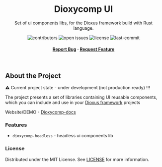  <div align="center">

  <!--<img src="assets/logo.png" alt="logo" width="200" height="auto" />-->
  <h1>Dioxycomp UI</h1>
  
  <p>
   Set of ui components libs, for the
      <a href="https://dioxuslabs.com" style="text-decoration: none !important;"> Dioxus framework</a>
      build with Rust language. 
  </p>
  
<!-- Badges -->
<p>
  <a href="https://github.com/kirildi/dioxycomp-ui/graphs/contributors" style="text-decoration: none !important;">
    <img src="https://img.shields.io/github/contributors/kirildi/dioxycomp-ui" alt="contributors" />
  </a>
  <!--
  <a href="https://github.com/kirildi/dioxycomp-ui/network/members">
    <img src="https://img.shields.io/github/forks/kirildi/dioxycomp-ui" alt="forks" />
  </a>
  <a href="https://github.com/Louis3797/awesome-readme-template/stargazers">
    <img src="https://img.shields.io/github/stars/Louis3797/awesome-readme-template" alt="stars" />
  </a>-->
  <a href="https://github.com/kirildi/dioxycomp-ui/issues/" style="text-decoration: none !important;">
    <img src="https://img.shields.io/github/issues/kirildi/dioxycomp-ui?color=%23c55020" alt="open issues" />
  </a>
  <a href="https://github.com/kirildi/dioxycomp-ui/blob/master/LICENSE" style="text-decoration: none !important;">
    <img src="https://img.shields.io/github/license/kirildi/dioxycomp-ui?color=%232060c0" alt="license" />
  </a>
  <a href="" style="text-decoration: none !important;">
   <img alt="last-commit" src="https://img.shields.io/github/last-commit/kirildi/dioxycomp-ui/main?color=lightblue">
  </a>
</p>
   
<h4>
    <!--<a href="https://github.com/Louis3797/awesome-readme-template/">View Demo</a>
  <span> · </span>
    <a href="https://github.com/Louis3797/awesome-readme-template">Documentation</a>
  <span> · </span>-->
    <a href="https://github.com/kirildi/dioxycomp-ui/issues/">Report Bug</a>
  <span> · </span>
    <a href="https://github.com/kirildi/dioxycomp-ui/issues/">Request Feature</a>
  </h4>
</div>

<br />

<!-- Table of Contents -->
<!-- # :notebook_with_decorative_cover: Table of Contents

- [About the Project](#star2-about-the-project)
  * [Screenshots](#camera-screenshots)
  * [Tech Stack](#space_invader-tech-stack)
  * [Features](#dart-features)
  * [Color Reference](#art-color-reference)
  * [Environment Variables](#key-environment-variables)
- [Getting Started](#toolbox-getting-started)
  * [Prerequisites](#bangbang-prerequisites)
  * [Installation](#gear-installation)
  * [Running Tests](#test_tube-running-tests)
  * [Run Locally](#running-run-locally)
  * [Deployment](#triangular_flag_on_post-deployment)
- [Usage](#eyes-usage)
- [Roadmap](#compass-roadmap)
- [Contributing](#wave-contributing)
  * [Code of Conduct](#scroll-code-of-conduct)
- [FAQ](#grey_question-faq)
- [License](#warning-license)
- [Contact](#handshake-contact)
- [Acknowledgements](#gem-acknowledgements)

  -->

<!-- About the Project -->
## About the Project

:warning: Current project state - under development (not production ready) !!!

The project presents a set of libraries containing UI reusable components, which you can include and use in your [Dioxus framework](https://dioxuslabs.com) projects

Website/DEMO - [Dioxycomp-docs](https://kirildi.github.io/dioxycomp-docs/) 

<!-- Screenshots -->
<!--### :camera: Screenshots

<div align="center"> 
  <img src="https://placehold.co/600x400?text=Your+Screenshot+here" alt="screenshot" />
</div> -->


<!-- TechStack -->
<!-- ### :space_invader: Tech Stack

<details>
  <summary>Client</summary>
  <ul>
    <li><a href="https://www.typescriptlang.org/">Typescript</a></li>
    <li><a href="https://nextjs.org/">Next.js</a></li>
    <li><a href="https://reactjs.org/">React.js</a></li>
    <li><a href="https://tailwindcss.com/">TailwindCSS</a></li>
  </ul>
</details>

<details>
  <summary>Server</summary>
  <ul>
    <li><a href="https://www.typescriptlang.org/">Typescript</a></li>
    <li><a href="https://expressjs.com/">Express.js</a></li>
    <li><a href="https://go.dev/">Golang</a></li>
    <li><a href="https://nestjs.com/">Nest.js</a></li>
    <li><a href="https://socket.io/">SocketIO</a></li>
    <li><a href="https://www.prisma.io/">Prisma</a></li>    
    <li><a href="https://www.apollographql.com/">Apollo</a></li>
    <li><a href="https://graphql.org/">GraphQL</a></li>
  </ul>
</details>

<details>
<summary>Database</summary>
  <ul>
    <li><a href="https://www.mysql.com/">MySQL</a></li>
    <li><a href="https://www.postgresql.org/">PostgreSQL</a></li>
    <li><a href="https://redis.io/">Redis</a></li>
    <li><a href="https://neo4j.com/">Neo4j</a></li>
    <li><a href="https://www.mongodb.com/">MongoDB</a></li>
  </ul>
</details>

<details>
<summary>DevOps</summary>
  <ul>
    <li><a href="https://www.docker.com/">Docker</a></li>
    <li><a href="https://www.jenkins.io/">Jenkins</a></li>
    <li><a href="https://circleci.com/">CircleCLI</a></li>
  </ul>
</details>
-->
<!-- Features -->
### Features

- `dioxycomp-headless` - headless ui components lib
  

<!-- Color Reference -->
<!--### :art: Color Reference

| Color             | Hex                                                                |
| ----------------- | ------------------------------------------------------------------ |
| Primary Color | ![#222831](https://via.placeholder.com/10/222831?text=+) #222831 |
| Secondary Color | ![#393E46](https://via.placeholder.com/10/393E46?text=+) #393E46 |
| Accent Color | ![#00ADB5](https://via.placeholder.com/10/00ADB5?text=+) #00ADB5 |
| Text Color | ![#EEEEEE](https://via.placeholder.com/10/EEEEEE?text=+) #EEEEEE |
-->

<!-- Env Variables -->
<!--### :key: Environment Variables

To run this project, you will need to add the following environment variables to your .env file

`API_KEY`

`ANOTHER_API_KEY`
-->
<!-- Getting Started -->
<!--## 	:toolbox: Getting Started
-->
<!-- Prerequisites -->
<!--### :bangbang: Prerequisites

This project uses Yarn as package manager

```bash
 npm install --global yarn
```
-->
<!-- Installation -->
<!-- ### :gear: Installation

Install my-project with npm

```bash
  yarn install my-project
  cd my-project
```
   -->
<!-- Running Tests -->
<!--### :test_tube: Running Tests

To run tests, run the following command

```bash
  yarn test test
```
-->
<!-- Run Locally -->
<!--### :running: Run Locally

Clone the project

```bash
  git clone https://github.com/Louis3797/awesome-readme-template.git
```

Go to the project directory

```bash
  cd my-project
```

Install dependencies

```bash
  yarn install
```

Start the server

```bash
  yarn start
```

-->
<!-- Deployment -->
<!-- ### :triangular_flag_on_post: Deployment

To deploy this project run

```bash
  yarn deploy
```


<!-- Usage -->
<!-- ## :eyes: Usage

Use this space to tell a little more about your project and how it can be used. Show additional screenshots, code samples, demos or link to other resources.


```javascript
import Component from 'my-project'

function App() {
  return <Component />
}
```
-->
<!-- Roadmap -->
<!--## :compass: Roadmap

* [x] Todo 1
* [ ] Todo 2

-->
<!-- Contributing -->
<!-- ## :wave: Contributing

<a href="https://github.com/Louis3797/awesome-readme-template/graphs/contributors">
  <img src="https://contrib.rocks/image?repo=Louis3797/awesome-readme-template" />
</a>


Contributions are always welcome!

See `contributing.md` for ways to get started.

-->
<!-- Code of Conduct -->
<!--### :scroll: Code of Conduct

Please read the [Code of Conduct](https://github.com/Louis3797/awesome-readme-template/blob/master/CODE_OF_CONDUCT.md)
-->
<!-- FAQ -->
<!--## :grey_question: FAQ

- Question 1

  + Answer 1

- Question 2

  + Answer 2

-->
<!-- License -->
### License

Distributed under the MIT License. See [LICENSE](https://github.com/kirildi/dioxycomp-ui/blob/main/LICENSE) for more information.


<!-- Contact -->
<!-- ## :handshake: Contact

Your Name - [@twitter_handle](https://twitter.com/twitter_handle) - email@email_client.com

Project Link: [https://github.com/Louis3797/awesome-readme-template](https://github.com/Louis3797/awesome-readme-template)

-->
<!-- Acknowledgments -->
<!-- ## :gem: Acknowledgements

Use this section to mention useful resources and libraries that you have used in your projects.

 - [Shields.io](https://shields.io/)
 - [Awesome README](https://github.com/matiassingers/awesome-readme)
 - [Emoji Cheat Sheet](https://github.com/ikatyang/emoji-cheat-sheet/blob/master/README.md#travel--places)
 - [Readme Template](https://github.com/othneildrew/Best-README-Template)
-->
